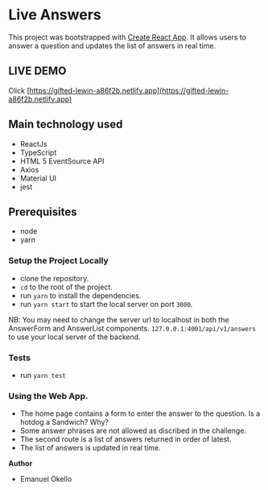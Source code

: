 # Live Answers

This project was bootstrapped with [Create React App](https://github.com/facebook/create-react-app).
It allows users to answer a question and updates the list of answers in real time.

## LIVE DEMO
Click [https://gifted-lewin-a86f2b.netlify.app](https://gifted-lewin-a86f2b.netlify.app)

## Main technology used
- ReactJs
- TypeScript
- HTML 5 EventSource API
- Axios
- Material UI
- jest
## Prerequisites
- node
- yarn

### Setup the Project Locally
- clone the repository.
- `cd` to the root of the project.
- run `yarn` to install the dependencies.
- run `yarn start` to start the local server on port `3000`.

NB: You may need to change the server url to localhost in both the AnswerForm and AnswerList components. `127.0.0.1:4001/api/v1/answers` to use your local server of the backend.
### Tests
- run `yarn test`

### Using the Web App.
- The home page contains a form to enter the answer to the question. Is a hotdog a Sandwich? Why?
- Some answer phrases are not allowed as discribed in the challenge.
- The second route is a list of answers returned in order of latest.
- The list of answers is updated in real time.

**Author**
- Emanuel Okello
